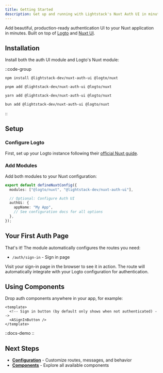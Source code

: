 ```yaml
---
title: Getting Started
description: Get up and running with Lightstack's Nuxt Auth UI in minutes
---
```


Add beautiful, production-ready authentication UI to your Nuxt application in minutes. Built on top of [Logto](https://logto.io/) and [Nuxt UI](https://ui.nuxt.com/).

## Installation

Install both the auth UI module and Logto's Nuxt module:

::code-group

```bash [npm]
npm install @lightstack-dev/nuxt-auth-ui @logto/nuxt
```

```bash [pnpm]
pnpm add @lightstack-dev/nuxt-auth-ui @logto/nuxt
```

```bash [yarn]
yarn add @lightstack-dev/nuxt-auth-ui @logto/nuxt
```

```bash [bun]
bun add @lightstack-dev/nuxt-auth-ui @logto/nuxt
```

::

## Setup

### Configure Logto

First, set up your Logto instance following their [official Nuxt guide](https://docs.logto.io/quick-starts/nuxt).

### Add Modules

Add both modules to your Nuxt configuration:

```typescript [nuxt.config.ts]
export default defineNuxtConfig({
  modules: ["@logto/nuxt", "@lightstack-dev/nuxt-auth-ui"],

  // Optional: Configure Auth UI
  authUi: {
    appName: "My App",
    // See configuration docs for all options
  },
});
```

## Your First Auth Page

That's it! The module automatically configures the routes you need:

- `/auth/sign-in` - Sign in page

Visit your sign-in page in the browser to see it in action. The route will automatically integrate with your Logto configuration for authentication.

## Using Components

Drop auth components anywhere in your app, for example:

```vue [app.vue]
<template>
  <!-- Sign in button (by default only shows when not authenticated) -->
  <ASignInButton />
</template>
```

::docs-demo
<ASignInButton :to="undefined" />
::

## Next Steps

- [**Configuration**](/configuration) - Customize routes, messages, and behavior
- [**Components**](/components) - Explore all available components
